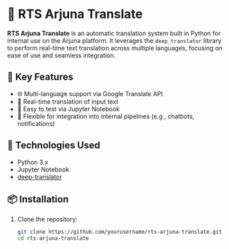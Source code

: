 # 📘 RTS Arjuna Translate

**RTS Arjuna Translate** is an automatic translation system built in Python for internal use on the Arjuna platform. It leverages the `deep_translator` library to perform real-time text translation across multiple languages, focusing on ease of use and seamless integration.

## 🚀 Key Features

- 🌐 Multi-language support via Google Translate API
- 🔁 Real-time translation of input text
- 🧪 Easy to test via Jupyter Notebook
- 🧩 Flexible for integration into internal pipelines (e.g., chatbots, notifications)

## 🧰 Technologies Used

- Python 3.x
- Jupyter Notebook
- [deep-translator](https://pypi.org/project/deep-translator/)

## 📦 Installation

1. Clone the repository:
   ```bash
   git clone https://github.com/yourusername/rts-arjuna-translate.git
   cd rts-arjuna-translate
